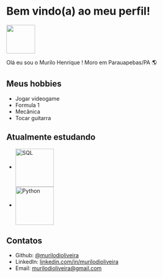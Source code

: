 # Bem vindo(a) ao meu perfil!
 <img src="https://media.licdn.com/dms/image/D4D03AQH2ShJq3l3-9Q/profile-displayphoto-shrink_800_800/0/1708786341367?e=1720051200&v=beta&t=540sZ50FfHyapD9omT5hcu6A1K74Lk3QCGtp0JgfpH4" width=75px>

Olá eu sou o Murilo Henrique !
Moro em Parauapebas/PA 🌎

## Meus hobbies

 - Jogar videogame
 - Formula 1
 - Mecânica
 - Tocar guitarra
 
 ## Atualmente estudando
  - <img src="https://img-c.udemycdn.com/course/750x422/3911414_02be_3.jpg" alt="SQL" width=100px align=center>
  - <img src="https://i.pinimg.com/originals/82/a2/18/82a2188c985ce75402ae44fc43fe7e5e.png" alt="Python" width=100px align=center>
 
 ## Contatos
 
 - Github: [@murilodioliveira](https://github.com/murilodioliveira)
 - LinkedIn: [linkedin.com/in/murilodioliveira](linkedin.com/in/murilodioliveira)
 - Email: murilodioliveira@gmail.com
